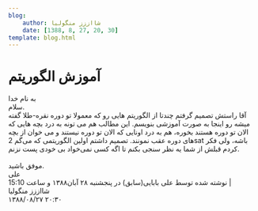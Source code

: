 ```yaml
---
blog:
    author: شااززز منگولیا
    date: [1388, 8, 27, 20, 30]
template: blog.html
---
```

# آموزش الگوریتم

<div class="cnt">
<div>به نام خدا<br/>سلام.<br/>آقا راستش تصمیم گرفتم چندتا از الگوریتم هایی رو که معمولا تو دوره نقره-طلا گفته میشه رو اینجا به صورت آموزشی بنویسم. این مطالب هم می تونه به درد بچه هایی که الان تو دوره هستند بخوره، هم به درد اونایی که الان تو دوره نیستند و می خوان از بچه های دوره عقب نمونند. تصمیم داشتم اولین الگوریتمی که می‌گم 2sat باشه، ولی فکر کردم قبلش از شما یه نظر سنجی بکنم تا اگه کسی نمی‌خواد بی خودی پست نزنم.<br/><br/>موفق باشید.<br/>علی</div>
<div></div>
<div class="postDesc">نوشته شده توسط علی بابایی(سابق) در پنجشنبه ۲۸ آبان۱۳۸۸ و ساعت 15:10 
	 |</div>
</div>

<div class="blog-info">
    <div class="blog-author">شااززز منگولیا</div>
    <div class="blog-date">۱۳۸۸/۰۸/۲۷ ۲۰:۳۰</div>
</div>

